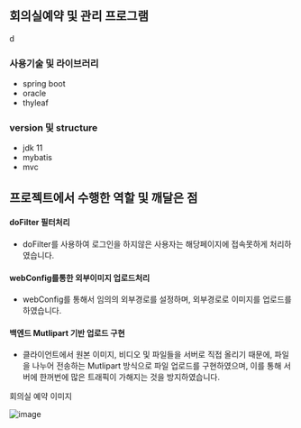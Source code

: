 ## 회의실예약 및 관리 프로그램
d
###  사용기술 및 라이브러리
* spring boot
* oracle
* thyleaf

### version 및 structure
* jdk 11
* mybatis
* mvc


## 프로젝트에서 수행한 역할 및 깨달은 점

#### doFilter 필터처리

* doFilter를 사용하여 로그인을 하지않은 사용자는 해당페이지에 접속못하게 처리하였습니다.

#### webConfig를통한 외부이미지 업로드처리

* webConfig를 통해서 임의의 외부경로를 설정하며, 외부경로로 이미지를 업로드를 하였습니다.

#### 백엔드 Mutlipart 기반 업로드 구현

* 클라이언트에서 원본 이미지, 비디오 및 파일들을 서버로 직접 올리기 때문에, 파일을 나누어 전송하는 Mutlipart 방식으로 파일 업로드를   구현하였으며, 이를 통해 서버에 한꺼번에 많은 트래픽이 가해지는 것을 방지하였습니다.



회의실 예약 이미지

![image](https://user-images.githubusercontent.com/79193811/200159743-a553173f-fe0f-4400-8da1-8d3593afba01.png)


